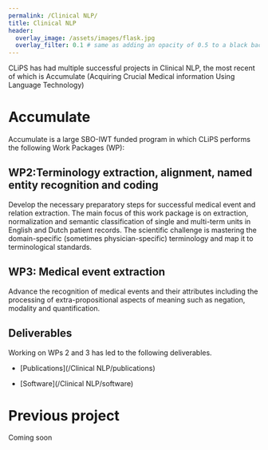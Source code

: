 ```yaml
---
permalink: /Clinical NLP/
title: Clinical NLP
header:
  overlay_image: /assets/images/flask.jpg
  overlay_filter: 0.1 # same as adding an opacity of 0.5 to a black background
---
```

<!-- https://vads.ac.uk/large.php?uid=83361 -->


CLiPS has had multiple successful projects in Clinical NLP, the most recent of which is Accumulate (Acquiring Crucial Medical information Using Language Technology)

# Accumulate

Accumulate is a large SBO-IWT funded program in which CLiPS performs the following Work Packages (WP):

##  WP2:Terminology extraction, alignment, named entity recognition and coding
Develop the necessary preparatory steps for successful medical event and relation extraction. The main focus of this work package is on extraction, normalization and semantic classification of single and multi-term units in English and Dutch patient records. The scientific challenge is mastering the domain-specific (sometimes physician-specific) terminology and map it to terminological standards.

## WP3: Medical event extraction
Advance the recognition of medical events and their attributes including the processing of extra-propositional aspects of meaning such as negation, modality and quantification.

## Deliverables

Working on WPs 2 and 3 has led to the following deliverables.

* [Publications](/Clinical NLP/publications)

* [Software](/Clinical NLP/software)


# Previous project

Coming soon

